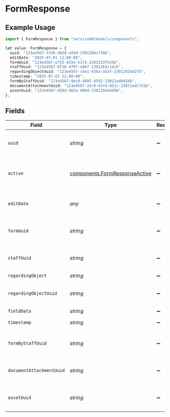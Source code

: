 # FormResponse

## Example Usage

```typescript
import { FormResponse } from "servicem8/models/components";

let value: FormResponse = {
  uuid: "123e4567-f336-4b50-a93d-2301206cf38b",
  editDate: "2025-07-01 12:00:00",
  formUuid: "123e4567-e755-415e-b1f2-2301253f535b",
  staffUuid: "123e4567-6f28-4707-a987-23012b3c1dcb",
  regardingObjectUuid: "123e4567-c6e1-436a-a5af-2301202bb2fb",
  timestamp: "2025-07-01 12:00:00",
  formByStaffUuid: "123e4567-9ec0-4895-8592-23012ad8d1db",
  documentAttachmentUuid: "123e4567-2ec9-41f4-851c-23012adc7d1b",
  assetUuid: "123e4567-d20d-403a-960d-230125b4449b",
};
```

## Fields

| Field                                                                          | Type                                                                           | Required                                                                       | Description                                                                    | Example                                                                        |
| ------------------------------------------------------------------------------ | ------------------------------------------------------------------------------ | ------------------------------------------------------------------------------ | ------------------------------------------------------------------------------ | ------------------------------------------------------------------------------ |
| `uuid`                                                                         | *string*                                                                       | :heavy_minus_sign:                                                             | Unique identifier for this record                                              | 123e4567-f336-4b50-a93d-2301206cf38b                                           |
| `active`                                                                       | [components.FormResponseActive](../../models/components/formresponseactive.md) | :heavy_minus_sign:                                                             | Record active/deleted flag.  Valid values are [0,1]                            |                                                                                |
| `editDate`                                                                     | *any*                                                                          | :heavy_minus_sign:                                                             | Timestamp at which record was last modified                                    | 2025-07-01 12:00:00                                                            |
| `formUuid`                                                                     | *string*                                                                       | :heavy_minus_sign:                                                             | N/A                                                                            | 123e4567-e755-415e-b1f2-2301253f535b                                           |
| `staffUuid`                                                                    | *string*                                                                       | :heavy_minus_sign:                                                             | N/A                                                                            | 123e4567-6f28-4707-a987-23012b3c1dcb                                           |
| `regardingObject`                                                              | *string*                                                                       | :heavy_minus_sign:                                                             | N/A                                                                            |                                                                                |
| `regardingObjectUuid`                                                          | *string*                                                                       | :heavy_minus_sign:                                                             | N/A                                                                            | 123e4567-c6e1-436a-a5af-2301202bb2fb                                           |
| `fieldData`                                                                    | *string*                                                                       | :heavy_minus_sign:                                                             | N/A                                                                            |                                                                                |
| `timestamp`                                                                    | *string*                                                                       | :heavy_minus_sign:                                                             | N/A                                                                            | 2025-07-01 12:00:00                                                            |
| `formByStaffUuid`                                                              | *string*                                                                       | :heavy_minus_sign:                                                             | N/A                                                                            | 123e4567-9ec0-4895-8592-23012ad8d1db                                           |
| `documentAttachmentUuid`                                                       | *string*                                                                       | :heavy_minus_sign:                                                             | N/A                                                                            | 123e4567-2ec9-41f4-851c-23012adc7d1b                                           |
| `assetUuid`                                                                    | *string*                                                                       | :heavy_minus_sign:                                                             | N/A                                                                            | 123e4567-d20d-403a-960d-230125b4449b                                           |